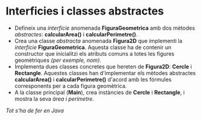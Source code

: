 # Interficies i classes abstractes

- Defineix una *interfície* anomenada **FiguraGeometrica** amb dos mètodes *abstractes*: **calcularArea()** i **calcularPerimetre()**.
- Crea una classe *abstracta* anomenada **Figura2D** que implementi la *interfície* **FiguraGeometrica**. Aquesta classe ha de contenir un constructor que inicialitzi els atributs comuns a totes les figures geomètriques *(per exemple, nom)*.
- Implementa dues classes concretes que hereten de **Figura2D**: **Cercle** i **Rectangle**. Aquestes classes han d'implementar els mètodes abstractes **calcularArea()** i **calcularPerimetre()** d'acord amb les fórmules corresponents per a cada figura geomètrica.
- A la classe principal (**Main**), crea instàncies de **Cercle** i **Rectangle**, i mostra la seva *àrea i perímetre*.

*Tot s'ha de fer en Java*